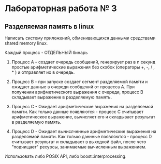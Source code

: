 # Лабораторная работа № 3

## Разделяемая память в linux

Написать систему приложений, обменивающихся данными средствами shared memory linux.

Каждый процесс - ОТДЕЛЬНЫЙ бинарь

1. Процесс А - создает очередь сообщений, генерирует раз в n секунд простые арифметические выражения без скобок (операторы +, -, / , * ) и отправляет их в очередь.

2. Процесс B - при запуске создает сегмент разделяемой памяти и ожидает данные в очереди сообщений от процесса А.
При получении арифметического выражения с очереди, процесс B складывает выражение в разделяемую память.

3. Процесс С - Ожидает арифметические выражения на разделяемой памяти. Как только данные появляются - процесс С считывает арифметическое выражение, вычисляет его и складывает результат в разделяемую память.

4. Процесс D - Ожидает вычислченные арифметические выражения на разделяемой памяти. Как только даннные появляются - процесс D считывает результат и складывает в выходной файл, после чего "подчищает" ресурсы, занимаемые вычисленным выражением.

Использовать либо POSIX API, либо boost::interprocessing.
